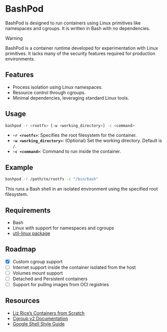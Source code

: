 # BashPod

BashPod is designed to run containers using Linux primitives like namespaces and cgroups. It is written in Bash with no dependencies.


> [!WARNING]  
> BashPod is a container runtime developed for experimentation with Linux primitives. It lacks many of the security features required for production environments.

## Features
- Process isolation using Linux namespaces.
- Resource control through cgroups.
- Minimal dependencies, leveraging standard Linux tools.

## Usage

```bash
bashpod -r <rootfs> [-w <working_directory>] -c <command>
```

- **`-r <rootfs>`**: Specifies the root filesystem for the container.
- **`-w <working_directory>`**: (Optional) Set the working directory. Default is `/`.
- **`-c <command>`**: Command to run inside the container.

## Example

```bash
bashpod -r /path/to/rootfs -c "/bin/bash"
```

This runs a Bash shell in an isolated environment using the specified root filesystem.

## Requirements
- Bash
- Linux with support for namespaces and cgroups
- [util-linux package](https://github.com/util-linux/util-linux)

## Roadmap
- [X] Custom cgroup support
- [ ] Internet support inside the container isolated from the host
- [ ] Volumes mount support
- [ ] Detached and Persistent containers
- [ ] Support for pulling images from OCI registries 

## Resources
- [Liz Rice’s Containers from Scratch](https://www.youtube.com/watch?v=8fi7uSYlOdc)
- [Cgroup v2 Documentation](https://www.kernel.org/doc/html/latest/admin-guide/cgroup-v2.html)
- [Google Shell Style Guide](https://google.github.io/styleguide/shellguide.html#s1.1-which-shell-to-use)
